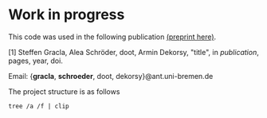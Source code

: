 

# Work in progress
This code was used in the following publication [(preprint here)](url).

[1] Steffen Gracla, Alea Schröder, doot, Armin Dekorsy,
"title",
in *publication*,
pages, year, doi.

Email: {**gracla**, **schroeder**, doot, dekorsy}@ant.uni-bremen.de

The project structure is as follows
```
tree /a /f | clip
```